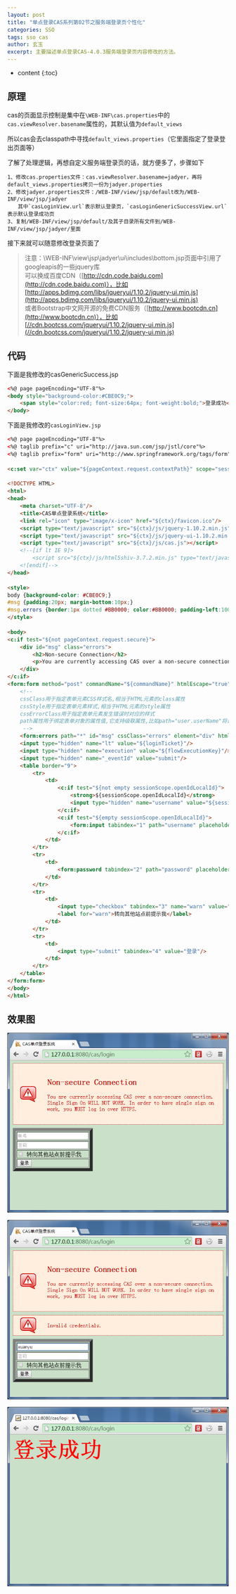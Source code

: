 ```yaml
---
layout: post
title: "单点登录CAS系列第02节之服务端登录页个性化"
categories: SSO
tags: sso cas
author: 玄玉
excerpt: 主要描述单点登录CAS-4.0.3服务端登录页内容修改的方法。
---
```


* content
{:toc}


## 原理

cas的页面显示控制是集中在`\WEB-INF\cas.properties`中的`cas.viewResolver.basename`属性的，其默认值为`default_views`

所以cas会去classpath中寻找`default_views.properties`（它里面指定了登录登出页面等）

了解了处理逻辑，再想自定义服务端登录页的话，就方便多了，步骤如下

```
1、修改cas.properties文件：cas.viewResolver.basename=jadyer，再将default_views.properties拷贝一份为jadyer.properties
2、修改jadyer.properties文件：/WEB-INF/view/jsp/default改为/WEB-INF/view/jsp/jadyer
　　其中`casLoginView.url`表示默认登录页，`casLoginGenericSuccessView.url`表示默认登录成功页
3、复制/WEB-INF/view/jsp/default/及其子目录所有文件到/WEB-INF/view/jsp/jadyer/里面
```

接下来就可以随意修改登录页面了

> 注意：\WEB-INF\view\jsp\jadyer\ui\includes\bottom.jsp页面中引用了googleapis的一些jquery库<br>
可以换成百度CDN（[http://cdn.code.baidu.com](http://cdn.code.baidu.com)），比如[http://apps.bdimg.com/libs/jqueryui/1.10.2/jquery-ui.min.js](http://apps.bdimg.com/libs/jqueryui/1.10.2/jquery-ui.min.js)<br>
或者Bootstrap中文网开源的免费CDN服务（[http://www.bootcdn.cn](http://www.bootcdn.cn)），比如[//cdn.bootcss.com/jqueryui/1.10.2/jquery-ui.min.js](//cdn.bootcss.com/jqueryui/1.10.2/jquery-ui.min.js)<br>

## 代码

下面是我修改的casGenericSuccess.jsp

```html
<%@ page pageEncoding="UTF-8"%>
<body style="background-color:#CBE0C9;">
    <span style="color:red; font-size:64px; font-weight:bold;">登录成功</span>
</body>
```

下面是我修改的`casLoginView.jsp`

```html
<%@ page pageEncoding="UTF-8"%>
<%@ taglib prefix="c" uri="http://java.sun.com/jsp/jstl/core"%>
<%@ taglib prefix="form" uri="http://www.springframework.org/tags/form"%>

<c:set var="ctx" value="${pageContext.request.contextPath}" scope="session"/>

<!DOCTYPE HTML>
<html>
<head>
    <meta charset="UTF-8"/>
    <title>CAS单点登录系统</title>
    <link rel="icon" type="image/x-icon" href="${ctx}/favicon.ico"/>
    <script type="text/javascript" src="${ctx}/js/jquery-1.10.2.min.js"></script>
    <script type="text/javascript" src="${ctx}/js/jquery-ui-1.10.2.min.js"></script>
    <script type="text/javascript" src="${ctx}/js/cas.js"></script>
    <!--[if lt IE 9]>
        <script src="${ctx}/js/html5shiv-3.7.2.min.js" type="text/javascript"></script>
    <![endif]-->
</head>

<style>
body {background-color: #CBE0C9;}
#msg {padding:20px; margin-bottom:10px;}
#msg.errors {border:1px dotted #BB0000; color:#BB0000; padding-left:100px; background:url(${ctx}/images/error.gif) no-repeat 20px center;}
</style>

<body>
<c:if test="${not pageContext.request.secure}">
    <div id="msg" class="errors">
        <h2>Non-secure Connection</h2>
        <p>You are currently accessing CAS over a non-secure connection.  Single Sign On WILL NOT WORK.  In order to have single sign on work, you MUST log in over HTTPS.</p>
    </div>
</c:if>
<form:form method="post" commandName="${commandName}" htmlEscape="true">
    <!--
    cssClass用于指定表单元素CSS样式名,相当于HTML元素的class属性
    cssStyle用于指定表单元素样式,相当于HTML元素的style属性
    cssErrorClass用于指定表单元素发生错误时对应的样式
    path属性用于绑定表单对象的属性值,它支持级联属性,比如path="user.userName"将调用表单对象getUser.getUserName()绑定表单对象的属性值
     -->
    <form:errors path="*" id="msg" cssClass="errors" element="div" htmlEscape="false"/>
    <input type="hidden" name="lt" value="${loginTicket}"/>
    <input type="hidden" name="execution" value="${flowExecutionKey}"/>
    <input type="hidden" name="_eventId" value="submit"/>
    <table border="9">
        <tr>
            <td>
                <c:if test="${not empty sessionScope.openIdLocalId}">
                    <strong>${sessionScope.openIdLocalId}</strong>
                    <input type="hidden" name="username" value="${sessionScope.openIdLocalId}"/>
                </c:if>
                <c:if test="${empty sessionScope.openIdLocalId}">
                    <form:input tabindex="1" path="username" placeholder="帐号" htmlEscape="true" maxlength="16" size="25"/>
                </c:if>
            </td>
        </tr>
        <tr>
            <td>
                <form:password tabindex="2" path="password" placeholder="密码" htmlEscape="true" maxlength="16" size="25"/>
            </td>
        </tr>
        <tr>
            <td>
                <input type="checkbox" tabindex="3" name="warn" value="true"/>
                <label for="warn">转向其他站点前提示我</label>
            </td>
        </tr>
        <tr>
            <td>
                <input type="submit" tabindex="4" value="登录"/>
            </td>
        </tr>
    </table>
</form:form>
</body>
</html>
```

## 效果图

![](/img/2015/2015-07-16-sso-cas-login-diy-01.png)

![](/img/2015/2015-07-16-sso-cas-login-diy-02.png)

![](/img/2015/2015-07-16-sso-cas-login-diy-03.png)